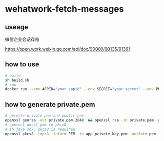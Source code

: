 # wehatwork-fetch-messages

## useage
微信企业会话存档 

https://open.work.weixin.qq.com/api/doc/90000/90135/91361


## how to use 

```bash
# build
sh build.sh 
# run 
docker run --env APPID="your appid" --env SECRET="your secret" --env PK="privateKey"  --env SEQ="0"  --name="wechat-fetch-messages" rongk-wechatwork-messages
```
 


## how to generate private.pem 

```bash
# gereate private.pem and public pem
openssl genrsa -out private.pem 2048  && openssl rsa -in private.pem -pubout -out public.pem
# convert pkcs1 pem to pkcs8 
# in java sdk, pkcs8 is required 
openssl pkcs8 -topk8 -inform PEM -in app_private_key.pem -outform pem -nocrypt -out pkcs8.pem  
```